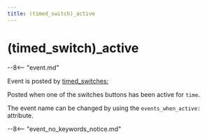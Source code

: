 ```yaml
---
title: (timed_switch)_active
---
```


# (timed_switch)\_active


--8<-- "event.md"

Event is posted by [timed_switches:](../config/timed_switches.md)

Posted when one of the switches buttons has been active for `time`.

The event name can be changed by using the `events_when_active:` attribute.

--8<-- "event_no_keywords_notice.md"
